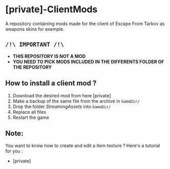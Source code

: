 # [private]-ClientMods
A repository containing mods made for the client of Escape From Tarkov as weapons skins for exemple.

## **```/!\ IMPORTANT /!\```**
- **THIS REPOSITORY IS NOT A MOD**
- **YOU NEED TO PICK MODS INCLUDED IN THE DIFFERENTS FOLDER OF THE REPOSITORY**

## How to install a client mod ?

1. Download the desired mod from here [private]
2. Make a backup of the same file from the archive in `GameDir/`
3. Drop the folder *StreamingAssets* into `GameDir/`
4. Replace all files
5. Restart the game

## Note:
You want to know how to create and edit a item texture ? Here's a tutorial for you :
- [private]
